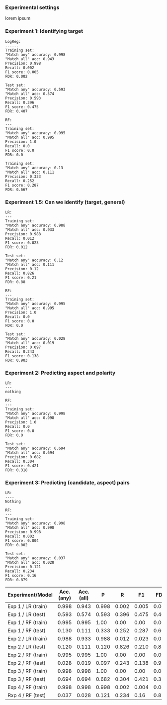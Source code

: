 ### Experimental settings

lorem ipsum

### Experiment 1: Identifying target

```
LogReg:
------
Training set:
"Match any" accuracy: 0.998
"Match all" acc: 0.943
Precision: 0.998
Recall: 0.002
F1 score: 0.005
FDR: 0.002

Test set:
"Match any" accuracy: 0.593
"Match all" acc: 0.574
Precision: 0.593
Recall: 0.396
F1 score: 0.475
FDR: 0.407

RF:
---
Training set:
"Match any" accuracy: 0.995
"Match all" acc: 0.995
Precision: 1.0
Recall: 0.0
F1 score: 0.0
FDR: 0.0

Training set:
"Match any" accuracy: 0.13
"Match all" acc: 0.111
Precision: 0.333
Recall: 0.252
F1 score: 0.287
FDR: 0.667

```

### Experiment 1.5: Can we identify (target, general)

```
LR:
---
Training set:
"Match any" accuracy: 0.988
"Match all" acc: 0.933
Precision: 0.988
Recall: 0.012
F1 score: 0.023
FDR: 0.012

Test set:
"Match any" accuracy: 0.12
"Match all" acc: 0.111
Precision: 0.12
Recall: 0.826
F1 score: 0.21
FDR: 0.88

RF:
---
Training set:
"Match any" accuracy: 0.995
"Match all" acc: 0.995
Precision: 1.0
Recall: 0.0
F1 score: 0.0
FDR: 0.0

Test set:
"Match any" accuracy: 0.028
"Match all" acc: 0.019
Precision: 0.097
Recall: 0.243
F1 score: 0.138
FDR: 0.903

```



### Experiment 2: Predicting aspect and polarity

```
LR:
---
nothing

RF:
---
Training set:
"Match any" accuracy: 0.998
"Match all" acc: 0.998
Precision: 1.0
Recall: 0.0
F1 score: 0.0
FDR: 0.0

Test set:
"Match any" accuracy: 0.694
"Match all" acc: 0.694
Precision: 0.682
Recall: 0.304
F1 score: 0.421
FDR: 0.318
```

### Experiment 3: Predicting (candidate, aspect) pairs

```
LR:
----
Nothing

RF:
---
Training set:
"Match any" accuracy: 0.998
"Match all" acc: 0.998
Precision: 0.998
Recall: 0.002
F1 score: 0.004
FDR: 0.002

Test set:
"Match any" accuracy: 0.037
"Match all" acc: 0.028
Precision: 0.121
Recall: 0.234
F1 score: 0.16
FDR: 0.879
```

| Experiment/Model   | Acc. (any) | Acc. (all) | P     | R     | F1    | FDR   |
| ------------------ | ---------- | ---------- | ----- | ----- | ----- | ----- |
| Exp 1 / LR (train) | 0.998      | 0.943      | 0.998 | 0.002 | 0.005 | 0.002 |
| Exp 1 / LR (test)  | 0.593      | 0.574      | 0.593 | 0.396 | 0.475 | 0.407 |
| Exp 1 / RF (train) | 0.995      | 0.995      | 1.00  | 0.00  | 0.00  | 0.00  |
| Exp 1 / RF (test)  | 0.130      | 0.111      | 0.333 | 0.252 | 0.287 | 0.667 |
| Exp 2 / LR (train) | 0.988      | 0.933      | 0.988 | 0.012 | 0.023 | 0.012 |
| Exp 2 / LR (test)  | 0.120      | 0.111      | 0.120 | 0.826 | 0.210 | 0.880 |
| Exp 2 / RF (train) | 0.995      | 0.995      | 1.00  | 0.00  | 0.00  | 0.00  |
| Exp 2 / RF (test)  | 0.028      | 0.019      | 0.097 | 0.243 | 0.138 | 0.903 |
| Exp 3 / RF (train) | 0.998      | 0.998      | 1.00  | 0.00  | 0.00  | 0.00  |
| Exp 3 / RF (test)  | 0.694      | 0.694      | 0.682 | 0.304 | 0.421 | 0.318 |
| Exp 4 / RF (train) | 0.998      | 0.998      | 0.998 | 0.002 | 0.004 | 0.002 |
| Rxp 4 / RF (test)  | 0.037      | 0.028      | 0.121 | 0.234 | 0.16  | 0.879 |
